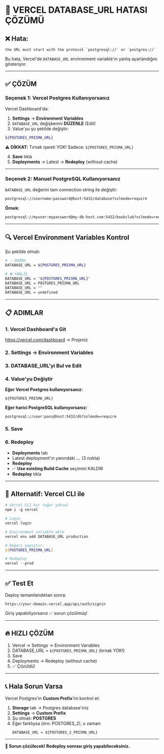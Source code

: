 # 🔧 VERCEL DATABASE_URL HATASI ÇÖZÜMÜ

## ❌ Hata:
```
the URL must start with the protocol `postgresql://` or `postgres://`
```

Bu hata, Vercel'de `DATABASE_URL` environment variable'ın yanlış ayarlandığını gösteriyor.

---

## ✅ ÇÖZÜM

### Seçenek 1: Vercel Postgres Kullanıyorsanız

Vercel Dashboard'da:

1. **Settings** → **Environment Variables**
2. `DATABASE_URL` değişkenini **DÜZENLE** (Edit)
3. Value'yu şu şekilde değiştir:

```bash
${POSTGRES_PRISMA_URL}
```

⚠️ **DİKKAT:** Tırnak işareti YOK! Sadece: `${POSTGRES_PRISMA_URL}`

4. **Save** tıkla
5. **Deployments** → Latest → **Redeploy** (without cache)

---

### Seçenek 2: Manuel PostgreSQL Kullanıyorsanız

`DATABASE_URL` değerini tam connection string ile değiştir:

```bash
postgresql://username:password@host:5432/database?sslmode=require
```

**Örnek:**
```bash
postgresql://myuser:mypassword@my-db-host.com:5432/bookclub?sslmode=require
```

---

## 🔍 Vercel Environment Variables Kontrol

Şu şekilde olmalı:

```bash
# ✅ DOĞRU
DATABASE_URL = ${POSTGRES_PRISMA_URL}

# ❌ YANLIŞ
DATABASE_URL = "${POSTGRES_PRISMA_URL}"
DATABASE_URL = POSTGRES_PRISMA_URL
DATABASE_URL = ""
DATABASE_URL = undefined
```

---

## 📋 ADIMLAR

### 1. Vercel Dashboard'a Git
https://vercel.com/dashboard → Projeniz

### 2. Settings → Environment Variables

### 3. DATABASE_URL'yi Bul ve Edit

### 4. Value'yu Değiştir
**Eğer Vercel Postgres kullanıyorsanız:**
```
${POSTGRES_PRISMA_URL}
```

**Eğer harici PostgreSQL kullanıyorsanız:**
```
postgresql://user:pass@host:5432/db?sslmode=require
```

### 5. Save

### 6. Redeploy
- **Deployments** tab
- Latest deployment'ın yanındaki **...** (3 nokta)
- **Redeploy**
- ✅ **Use existing Build Cache** seçimini KALDIR
- **Redeploy** tıkla

---

## 🎯 Alternatif: Vercel CLI ile

```powershell
# Vercel CLI kur (eğer yoksa)
npm i -g vercel

# Login
vercel login

# Environment variable ekle
vercel env add DATABASE_URL production

# Değeri yapıştır:
${POSTGRES_PRISMA_URL}

# Redeploy
vercel --prod
```

---

## ✅ Test Et

Deploy tamamlandıktan sonra:

```
https://your-domain.vercel.app/api/auth/signin
```

Giriş yapabiliyorsanız ✅ sorun çözülmüş!

---

## 🔥 HIZLI ÇÖZÜM

1. Vercel → Settings → Environment Variables
2. DATABASE_URL = `${POSTGRES_PRISMA_URL}` (tırnak YOK!)
3. Save
4. Deployments → Redeploy (without cache)
5. ✅ Çözüldü!

---

## 📞 Hala Sorun Varsa

Vercel Postgres'in **Custom Prefix**'ini kontrol et:

1. **Storage** tab → Postgres database'iniz
2. **Settings** → **Custom Prefix**
3. Şu olmalı: **POSTGRES**
4. Eğer farklıysa (örn: POSTGRES_2), o zaman:
   ```
   DATABASE_URL = ${POSTGRES_2_PRISMA_URL}
   ```

---

**🎉 Sorun çözülecek! Redeploy sonrası giriş yapabileceksiniz.**
